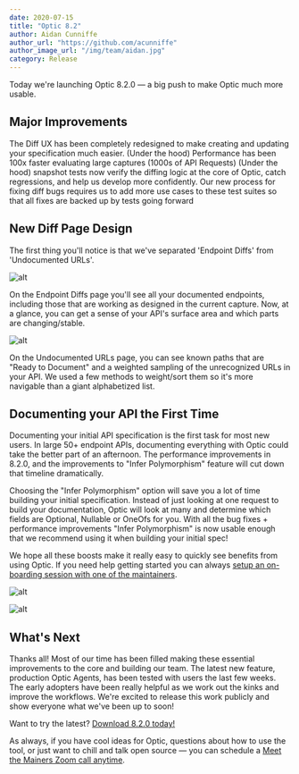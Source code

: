 ```yaml
---
date: 2020-07-15
title: "Optic 8.2"
author: Aidan Cunniffe
author_url: "https://github.com/acunniffe"
author_image_url: "/img/team/aidan.jpg"
category: Release
---
```


Today we're launching Optic 8.2.0 — a big push to make Optic much more usable.

## Major Improvements
The Diff UX has been completely redesigned to make creating and updating your specification much easier.
(Under the hood) Performance has been 100x faster evaluating large captures (1000s of API Requests)
(Under the hood) snapshot tests now verify the diffing logic at the core of Optic, catch regressions, and help us develop more confidently. Our new process for fixing diff bugs requires us to add more use cases to these test suites so that all fixes are backed up by tests going forward

<!--truncate-->

## New Diff Page Design
The first thing you'll notice is that we've separated 'Endpoint Diffs' from 'Undocumented URLs'.

![alt](/img/blog-content/82-1.png)

On the Endpoint Diffs page you'll see all your documented endpoints, including those that are working as designed in the current capture. Now, at a glance, you can get a sense of your API's surface area and which parts are changing/stable.

![alt](/img/blog-content/82-2.png)

On the Undocumented URLs page, you can see known paths that are "Ready to Document" and a weighted sampling of the unrecognized URLs in your API. We used a few methods to weight/sort them so it's more navigable than a giant alphabetized list.


## Documenting your API the First Time
Documenting your initial API specification is the first task for most new users. In large 50+ endpoint APIs, documenting everything with Optic could take the better part of an afternoon. The performance improvements in 8.2.0, and the improvements to "Infer Polymorphism" feature will cut down that timeline dramatically.

Choosing the "Infer Polymorphism" option will save you a lot of time building your initial specification. Instead of just looking at one request to build your documentation, Optic will look at many and determine which fields are Optional, Nullable or OneOfs for you. With all the bug fixes + performance improvements "Infer Polymorphism" is now usable enough that we recommend using it when building your initial spec!

We hope all these boosts make it really easy to quickly see benefits from using Optic. If you need help getting started you can always [setup an on-boarding session with one of the maintainers](/docs/community).

![alt](/img/blog-content/82-3.png)

![alt](/img/blog-content/82-4.png)

## What's Next
Thanks all! Most of our time has been filled making these essential improvements to the core and building our team. The latest new feature, production Optic Agents, has been tested with users the last few weeks. The early adopters have been really helpful as we work out the kinks and improve the workflows. We're excited to release this work publicly and show everyone what we've been up to soon!

Want to try the latest? [Download 8.2.0 today!](https://docs.useoptic.com/install)

As always, if you have cool ideas for Optic, questions about how to use the tool, or just want to chill and talk open source — you can schedule a [Meet the Mainers Zoom call anytime](/docs/community).
